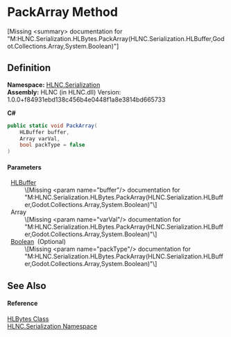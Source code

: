 # PackArray Method


\[Missing &lt;summary&gt; documentation for "M:HLNC.Serialization.HLBytes.PackArray(HLNC.Serialization.HLBuffer,Godot.Collections.Array,System.Boolean)"\]



## Definition
**Namespace:** <a href="N_HLNC_Serialization">HLNC.Serialization</a>  
**Assembly:** HLNC (in HLNC.dll) Version: 1.0.0+f84931ebd138c456b4e0448f1a8e3814bd665733

**C#**
``` C#
public static void PackArray(
	HLBuffer buffer,
	Array varVal,
	bool packType = false
)
```



#### Parameters
<dl><dt>  <a href="T_HLNC_Serialization_HLBuffer">HLBuffer</a></dt><dd>\[Missing &lt;param name="buffer"/&gt; documentation for "M:HLNC.Serialization.HLBytes.PackArray(HLNC.Serialization.HLBuffer,Godot.Collections.Array,System.Boolean)"\]</dd><dt>  Array</dt><dd>\[Missing &lt;param name="varVal"/&gt; documentation for "M:HLNC.Serialization.HLBytes.PackArray(HLNC.Serialization.HLBuffer,Godot.Collections.Array,System.Boolean)"\]</dd><dt>  <a href="https://learn.microsoft.com/dotnet/api/system.boolean" target="_blank" rel="noopener noreferrer">Boolean</a>  (Optional)</dt><dd>\[Missing &lt;param name="packType"/&gt; documentation for "M:HLNC.Serialization.HLBytes.PackArray(HLNC.Serialization.HLBuffer,Godot.Collections.Array,System.Boolean)"\]</dd></dl>

## See Also


#### Reference
<a href="T_HLNC_Serialization_HLBytes">HLBytes Class</a>  
<a href="N_HLNC_Serialization">HLNC.Serialization Namespace</a>  
